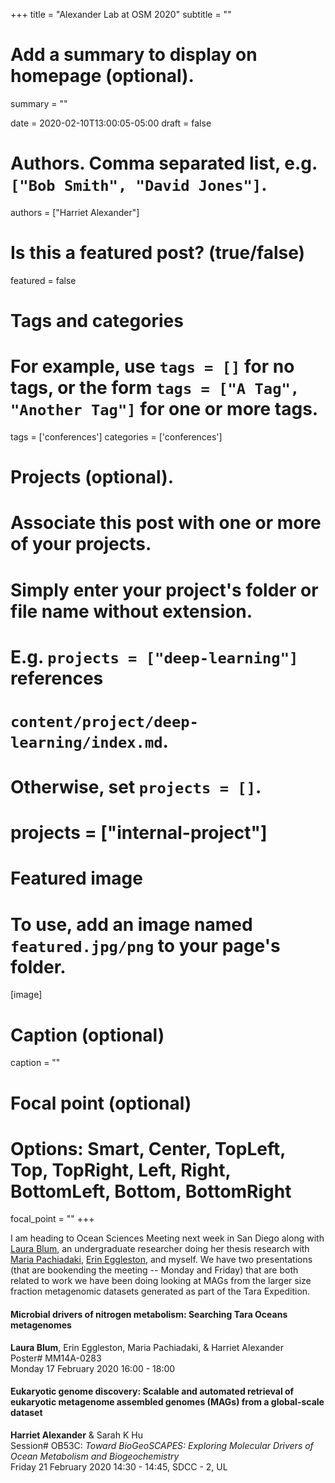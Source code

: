 +++
title = "Alexander Lab at OSM 2020"
subtitle = ""

# Add a summary to display on homepage (optional).
summary = ""

date = 2020-02-10T13:00:05-05:00
draft = false

# Authors. Comma separated list, e.g. `["Bob Smith", "David Jones"]`.
authors = ["Harriet Alexander"]

# Is this a featured post? (true/false)
featured = false

# Tags and categories
# For example, use `tags = []` for no tags, or the form `tags = ["A Tag", "Another Tag"]` for one or more tags.
tags = ['conferences']
categories = ['conferences']

# Projects (optional).
#   Associate this post with one or more of your projects.
#   Simply enter your project's folder or file name without extension.
#   E.g. `projects = ["deep-learning"]` references 
#   `content/project/deep-learning/index.md`.
#   Otherwise, set `projects = []`.
# projects = ["internal-project"]

# Featured image
# To use, add an image named `featured.jpg/png` to your page's folder. 
[image]
  # Caption (optional)
  caption = ""

  # Focal point (optional)
  # Options: Smart, Center, TopLeft, Top, TopRight, Left, Right, BottomLeft, Bottom, BottomRight
  focal_point = ""
+++


I am heading to Ocean Sciences Meeting next week in San Diego along with [Laura Blum](/authors/lblum/), an undergraduate researcher doing her thesis research with [Maria Pachiadaki](https://twitter.com/microbiaki), [Erin Eggleston](https://twitter.com/EggErin), and myself. We have two presentations (that are bookending the meeting --  Monday and Friday) that are both related to work we have been doing looking at MAGs from the larger size fraction metagenomic datasets generated as part of the Tara Expedition.  

#### **Microbial drivers of nitrogen metabolism: Searching Tara Oceans metagenomes**
**Laura Blum**, Erin Eggleston, Maria Pachiadaki, & Harriet Alexander <br> Poster# MM14A-0283  <br> Monday 17 February 2020 16:00 - 18:00

#### **Eukaryotic genome discovery: Scalable and automated retrieval of eukaryotic metagenome assembled genomes (MAGs) from a global-scale dataset**

**Harriet Alexander** &  Sarah K Hu <br> Session# OB53C: *Toward BioGeoSCAPES: Exploring Molecular Drivers of Ocean Metabolism and Biogeochemistry* <br> Friday 21 February 2020 14:30 - 14:45, SDCC - 2, UL  

